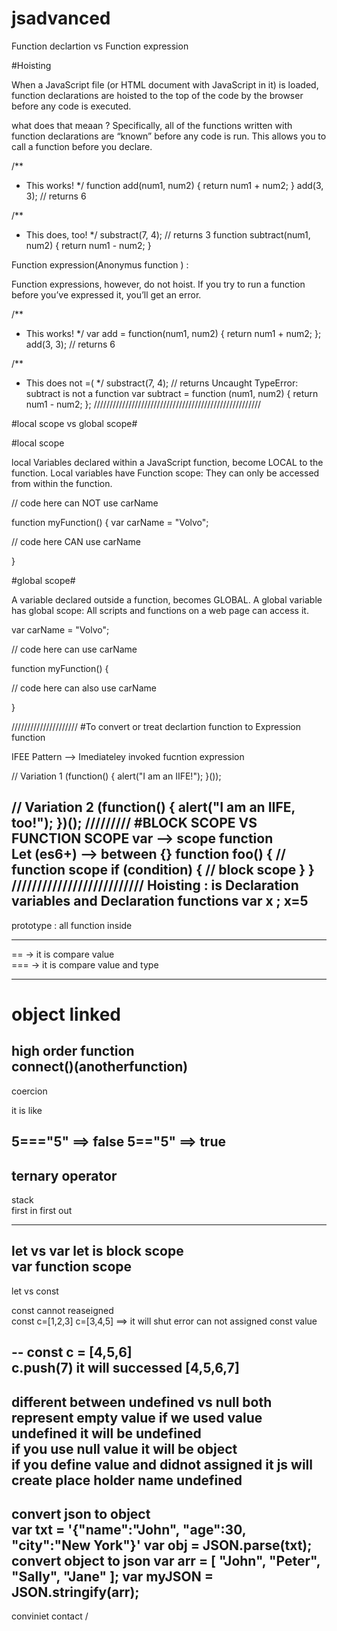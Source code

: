 # jsadvanced

Function declartion  vs Function expression

#Hoisting

When a JavaScript file (or HTML document with JavaScript in it) is loaded, function declarations are hoisted to the top of the code by the browser before any code is executed.

what does that meaan ? 
Specifically, all of the functions written with function declarations are “known” before any code is run. This allows you to call a function before you declare.

/**
 * This works!
 */
function add(num1, num2) {
	return num1 + num2;
}
add(3, 3); // returns 6


/**
 * This does, too!
 */
substract(7, 4); // returns 3
function subtract(num1, num2) {
	return num1 - num2;
}

Function expression(Anonymus function ) :

Function expressions, however, do not hoist. If you try to run a function before you’ve expressed it, you’ll get an error.

/**
 * This works!
 */
var add = function(num1, num2) {
	return num1 + num2;
};
add(3, 3); // returns 6


/**
 * This does not =(
 */
substract(7, 4); // returns Uncaught TypeError: subtract is not a function
var subtract = function (num1, num2) {
	return num1 - num2;
};
/////////////////////////////////////////////////////

#local scope vs global scope# 

#local scope

local Variables declared within a JavaScript function, become LOCAL to the function.
Local variables have Function scope: They can only be accessed from within the function.

// code here can NOT use carName

function myFunction() {
  var carName = "Volvo";

  // code here CAN use carName

}

#global scope# 

A variable declared outside a function, becomes GLOBAL.
A global variable has global scope: All scripts and functions on a web page can access it. 

var carName = "Volvo";

// code here can use carName

function myFunction() {

  // code here can also use carName 

}

/////////////////////
#To convert or treat declartion function to Expression function 

IFEE Pattern  --> Imediateley invoked fucntion  expression  

// Variation 1
(function() {
    alert("I am an IIFE!");
}());

// Variation 2
(function() {
    alert("I am an IIFE, too!");
})();
/////////
#BLOCK SCOPE VS FUNCTION SCOPE 
var --> scope function  
Let (es6+) --> between  {}
function foo() {
    // function scope
    if (condition) {
        // block scope
    }
}
//////////////////////////
Hoisting : 
 is Declaration variables and Declaration functions 
 var x ; 
 x=5 
------------
prototype :
all function inside 

----

==  ->  it is compare  value  
=== ->  it is compare value and type

---- 
object  linked 
===

high order function  
connect()(anotherfunction)
------
coercion 

it is like 

5==="5"   ==>  false 
5=="5"    ==> true 
---------

ternary operator 
----
stack  
first in first out 

----
let vs var 
let is block scope  
var  function scope 
----

let vs const 

const  cannot reaseigned  
const c=[1,2,3]
c=[3,4,5]  ==> it will  shut error can not assigned const value  

--
const c = [4,5,6]  
c.push(7)  it will successed  [4,5,6,7]
-----

different between  undefined  vs null 
both represent empty value 
if we used value  undefined  it will  be undefined  
if you use  null value  it will be object  
if you  define value and didnot assigned  it  js will create place holder name undefined 
---
convert json to  object  
var txt = '{"name":"John", "age":30, "city":"New York"}'
var obj = JSON.parse(txt);
convert object  to json 
var arr = [ "John", "Peter", "Sally", "Jane" ];
var myJSON = JSON.stringify(arr);
---

conviniet contact / 

